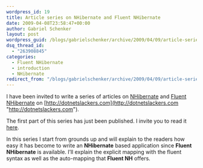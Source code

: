 ```yaml
---
wordpress_id: 19
title: Article series on NHibernate and Fluent NHibernate
date: 2009-04-08T23:58:47+00:00
author: Gabriel Schenker
layout: post
wordpress_guid: /blogs/gabrielschenker/archive/2009/04/09/article-series-on-nhibernate-and-fluent-nhibernate.aspx
dsq_thread_id:
  - "263908845"
categories:
  - Fluent NHibernate
  - introduction
  - NHibernate
redirect_from: "/blogs/gabrielschenker/archive/2009/04/09/article-series-on-nhibernate-and-fluent-nhibernate.aspx/"
---
```

I have been invited to write a series of articles on [NHibernate](http://www.nhforge.org) and [Fluent NHibernate](http://code.google.com/p/fluent-nhibernate/) on [http://dotnetslackers.com](http://dotnetslackers.com "http://dotnetslackers.com").

The first part of this series has just been published. I invite you to read it [here](http://dotnetslackers.com/articles/ado_net/Your-very-first-NHibernate-application-Part-1.aspx).

In this series I start from grounds up and will explain to the readers how easy it has become to write an **NHibernate** based application since **Fluent NHibernate** is available. I’ll explain the explicit mapping with the fluent syntax as well as the auto-mapping that **Fluent NH** offers.